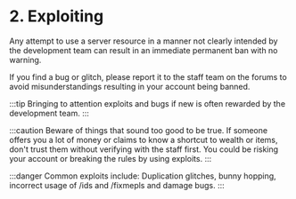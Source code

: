 # 2. Exploiting

Any attempt to use a server resource in a manner not clearly intended by the development team can result in an immediate permanent ban with no warning.

If you find a bug or glitch, please report it to the staff team on the forums to avoid misunderstandings resulting in your account being banned.

:::tip
Bringing to attention exploits and bugs if new is often rewarded by the development team.
:::

:::caution
Beware of things that sound too good to be true. If someone offers you a lot of money or claims to know a shortcut to wealth or items, don't trust them without verifying with the staff first. You could be risking your account or breaking the rules by using exploits.
:::

:::danger
Common exploits include: Duplication glitches, bunny hopping, incorrect usage of /ids and /fixmepls and damage bugs.
:::
